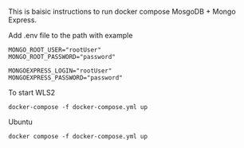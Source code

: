 This is baisic instructions to run docker compose MosgoDB + Mongo Express.

Add .env file to the path with example

```
MONGO_ROOT_USER="rootUser"
MONGO_ROOT_PASSWORD="password"

MONGOEXPRESS_LOGIN="rootUser"
MONGOEXPRESS_PASSWORD="password"
```

To start
WLS2
```
docker-compose -f docker-compose.yml up
```
Ubuntu 
```
docker compose -f docker-compose.yml up

```